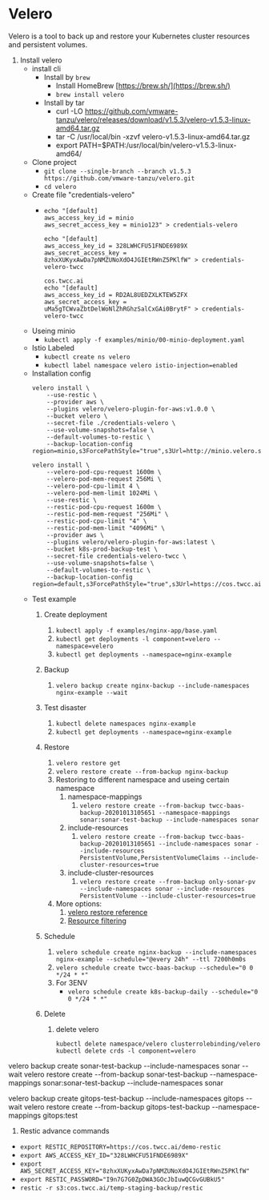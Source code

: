 # Velero

Velero is a tool to back up and restore your Kubernetes cluster resources and persistent volumes.

1. Install velero
    * install cli 
      * Install by `brew`
        * Install HomeBrew [https://brew.sh/](https://brew.sh/)
        * `brew install velero`
      * Install by tar  
        * curl -LO https://github.com/vmware-tanzu/velero/releases/download/v1.5.3/velero-v1.5.3-linux-amd64.tar.gz
        * tar -C /usr/local/bin -xzvf velero-v1.5.3-linux-amd64.tar.gz
        * export PATH=$PATH:/usr/local/bin/velero-v1.5.3-linux-amd64/
    * Clone project
        * `git clone --single-branch --branch v1.5.3 https://github.com/vmware-tanzu/velero.git`
        * `cd velero`
    * Create file "credentials-velero"
        * ```
          echo "[default]
          aws_access_key_id = minio
          aws_secret_access_key = minio123" > credentials-velero
          ```
          ```
          echo "[default]
          aws_access_key_id = 328LWHCFU51FNDE6989X
          aws_secret_access_key = 8zhxXUKyxAwDa7pNMZUNoXdO4JGIEtRWnZ5PKlfW" > credentials-velero-twcc
          ```
          ```
          cos.twcc.ai
          echo "[default]
          aws_access_key_id = RD2AL8UEDZXLKTEW5ZFX
          aws_secret_access_key = uMa5gTCWvaZbtDelWoNlZhRGhzSalCxGAi0BrytF" > credentials-velero-twcc
          ```
    * Useing minio
      * `kubectl apply -f examples/minio/00-minio-deployment.yaml`
    * Istio Labeled
      * `kubectl create ns velero`
      * `kubectl label namespace velero istio-injection=enabled`
    * Installation config  
        ```
        velero install \
            --use-restic \
            --provider aws \
            --plugins velero/velero-plugin-for-aws:v1.0.0 \
            --bucket velero \
            --secret-file ./credentials-velero \
            --use-volume-snapshots=false \
            --default-volumes-to-restic \
            --backup-location-config region=minio,s3ForcePathStyle="true",s3Url=http://minio.velero.svc:9000
        ```
        ```
        velero install \
            --velero-pod-cpu-request 1600m \
            --velero-pod-mem-request 256Mi \
            --velero-pod-cpu-limit 4 \
            --velero-pod-mem-limit 1024Mi \
            --use-restic \
            --restic-pod-cpu-request 1600m \
            --restic-pod-mem-request "256Mi" \
            --restic-pod-cpu-limit "4" \
            --restic-pod-mem-limit "4096Mi" \
            --provider aws \
            --plugins velero/velero-plugin-for-aws:latest \
            --bucket k8s-prod-backup-test \
            --secret-file credentials-velero-twcc \
            --use-volume-snapshots=false \
            --default-volumes-to-restic \
            --backup-location-config region=default,s3ForcePathStyle="true",s3Url=https://cos.twcc.ai
        ```
    * Test example
      1. Create deployment
         1. `kubectl apply -f examples/nginx-app/base.yaml`
         2. `kubectl get deployments -l component=velero --namespace=velero`
         3. `kubectl get deployments --namespace=nginx-example`
      2. Backup
         1. `velero backup create nginx-backup --include-namespaces nginx-example --wait`

      3. Test disaster
         1. `kubectl delete namespaces nginx-example`
         2. `kubectl get deployments --namespace=nginx-example`

      4. Restore
         1. `velero restore get`
         2. `velero restore create --from-backup nginx-backup`
         3. Restoring to different namespace and useing certain namespace
            1. namespace-mappings
               1. `velero restore create --from-backup twcc-baas-backup-20201013105651 --namespace-mappings sonar:sonar-test-backup --include-namespaces sonar`
            2. include-resources
               1. `velero restore create --from-backup twcc-baas-backup-20201013105651 --include-namespaces sonar --include-resources PersistentVolume,PersistentVolumeClaims --include-cluster-resources=true`
            3. include-cluster-resources
               1. `velero restore create --from-backup only-sonar-pv --include-namespaces sonar --include-resources PersistentVolume --include-cluster-resources=true`
         4. More options: 
            1. [velero restore reference](https://velero.io/docs/v1.5/restore-reference/)
            2. [Resource filtering](https://velero.io/docs/v1.5/resource-filtering/#docs)
      5. Schedule
         1. `velero schedule create nginx-backup --include-namespaces nginx-example --schedule="@every 24h" --ttl 7200h0m0s`
         2. `velero schedule create twcc-baas-backup --schedule="0 0 */24 * *"`
         3. For 3ENV
            * `velero schedule create k8s-backup-daily --schedule="0 0 */24 * *"`
      6. Delete
         1. delete velero 
            ```
            kubectl delete namespace/velero clusterrolebinding/velero
            kubectl delete crds -l component=velero 
            ```


velero backup create sonar-test-backup --include-namespaces sonar --wait
velero restore create --from-backup sonar-test-backup --namespace-mappings sonar:sonar-test-backup --include-namespaces sonar


velero backup create gitops-test-backup --include-namespaces gitops --wait
velero restore create --from-backup gitops-test-backup --namespace-mappings gitops:test

1. Restic advance commands
  * `export RESTIC_REPOSITORY=https://cos.twcc.ai/demo-restic`
  * `export AWS_ACCESS_KEY_ID="328LWHCFU51FNDE6989X"`
  * `export AWS_SECRET_ACCESS_KEY="8zhxXUKyxAwDa7pNMZUNoXdO4JGIEtRWnZ5PKlfW"`
  * `export RESTIC_PASSWORD="I9n7G7G0ZpDWA3GOcJbIuwQCGvGUBkU5"`
  * `restic -r s3:cos.twcc.ai/temp-staging-backup/restic`
